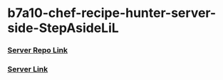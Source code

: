 # b7a10-chef-recipe-hunter-server-side-StepAsideLiL

### [Server Repo Link](https://github.com/programming-hero-web-course-4/b7a10-chef-recipe-hunter-server-side-StepAsideLiL)

### [Server Link](https://itamae-server.vercel.app/)
